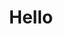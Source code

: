 ---
layout: ranking
title: Hello
image: "/assets/img/iq-test.png"
imagedir: "/assets/img/hello"
ranking:
  - Apple: apple.png
  - Orange: orange.png
  - Banana: banana.png
  - Durian: durian.png
---
